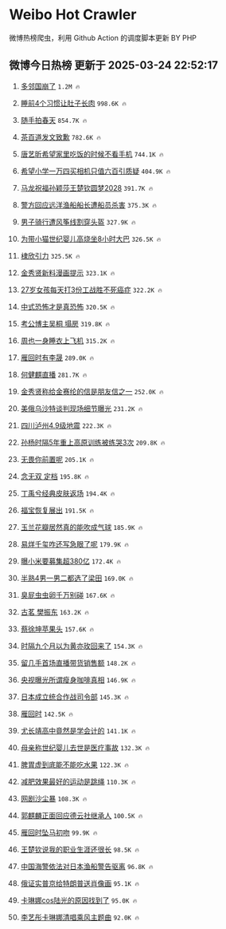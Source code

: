 # Weibo Hot Crawler 



微博热榜爬虫，利用 Github Action 的调度脚本更新 BY PHP 


## 微博今日热榜 更新于 2025-03-24 22:52:17 
1. [多邻国崩了](https://s.weibo.com/weibo?q=%E5%A4%9A%E9%82%BB%E5%9B%BD%E5%B4%A9%E4%BA%86&t=31&band_rank=1&Refer=top) `1.2M 🔥` 

1. [睡前4个习惯让肚子长肉](https://s.weibo.com/weibo?q=%23%E7%9D%A1%E5%89%8D4%E4%B8%AA%E4%B9%A0%E6%83%AF%E8%AE%A9%E8%82%9A%E5%AD%90%E9%95%BF%E8%82%89%23&t=31&band_rank=2&Refer=top) `998.6K 🔥` 

1. [随手拍春天](https://s.weibo.com/weibo?q=%23%E9%9A%8F%E6%89%8B%E6%8B%8D%E6%98%A5%E5%A4%A9%23&t=31&band_rank=3&Refer=top) `854.7K 🔥` 

1. [茶百道发文致歉](https://s.weibo.com/weibo?q=%23%E8%8C%B6%E7%99%BE%E9%81%93%E5%8F%91%E6%96%87%E8%87%B4%E6%AD%89%23&t=31&band_rank=4&Refer=top) `782.6K 🔥` 

1. [唐艺昕希望家里吃饭的时候不看手机](https://s.weibo.com/weibo?q=%E5%94%90%E8%89%BA%E6%98%95%E5%B8%8C%E6%9C%9B%E5%AE%B6%E9%87%8C%E5%90%83%E9%A5%AD%E7%9A%84%E6%97%B6%E5%80%99%E4%B8%8D%E7%9C%8B%E6%89%8B%E6%9C%BA&t=31&band_rank=5&Refer=top) `744.1K 🔥` 

1. [希望小学一万四买相机只值六百引质疑](https://s.weibo.com/weibo?q=%23%E5%B8%8C%E6%9C%9B%E5%B0%8F%E5%AD%A6%E4%B8%80%E4%B8%87%E5%9B%9B%E4%B9%B0%E7%9B%B8%E6%9C%BA%E5%8F%AA%E5%80%BC%E5%85%AD%E7%99%BE%E5%BC%95%E8%B4%A8%E7%96%91%23&t=31&band_rank=6&Refer=top) `404.9K 🔥` 

1. [马龙祝福孙颖莎王楚钦圆梦2028](https://s.weibo.com/weibo?q=%23%E9%A9%AC%E9%BE%99%E7%A5%9D%E7%A6%8F%E5%AD%99%E9%A2%96%E8%8E%8E%E7%8E%8B%E6%A5%9A%E9%92%A6%E5%9C%86%E6%A2%A62028%23&t=31&band_rank=7&Refer=top) `391.7K 🔥` 

1. [警方回应远洋渔船船长遭船员杀害](https://s.weibo.com/weibo?q=%23%E8%AD%A6%E6%96%B9%E5%9B%9E%E5%BA%94%E8%BF%9C%E6%B4%8B%E6%B8%94%E8%88%B9%E8%88%B9%E9%95%BF%E9%81%AD%E8%88%B9%E5%91%98%E6%9D%80%E5%AE%B3%23&t=31&band_rank=8&Refer=top) `375.3K 🔥` 

1. [男子骑行遭风筝线割穿头盔](https://s.weibo.com/weibo?q=%23%E7%94%B7%E5%AD%90%E9%AA%91%E8%A1%8C%E9%81%AD%E9%A3%8E%E7%AD%9D%E7%BA%BF%E5%89%B2%E7%A9%BF%E5%A4%B4%E7%9B%94%23&t=31&band_rank=9&Refer=top) `327.9K 🔥` 

1. [为带小猫世纪婴儿高烧坐8小时大巴](https://s.weibo.com/weibo?q=%23%E4%B8%BA%E5%B8%A6%E5%B0%8F%E7%8C%AB%E4%B8%96%E7%BA%AA%E5%A9%B4%E5%84%BF%E9%AB%98%E7%83%A7%E5%9D%908%E5%B0%8F%E6%97%B6%E5%A4%A7%E5%B7%B4%23&t=31&band_rank=10&Refer=top) `326.5K 🔥` 

1. [棣欣引力](https://s.weibo.com/weibo?q=%E6%A3%A3%E6%AC%A3%E5%BC%95%E5%8A%9B&t=31&band_rank=11&Refer=top) `325.5K 🔥` 

1. [金秀贤新料漫画提示](https://s.weibo.com/weibo?q=%23%E9%87%91%E7%A7%80%E8%B4%A4%E6%96%B0%E6%96%99%E6%BC%AB%E7%94%BB%E6%8F%90%E7%A4%BA%23&t=31&band_rank=12&Refer=top) `323.1K 🔥` 

1. [27岁女孩每天打3份工战胜不死癌症](https://s.weibo.com/weibo?q=%2327%E5%B2%81%E5%A5%B3%E5%AD%A9%E6%AF%8F%E5%A4%A9%E6%89%933%E4%BB%BD%E5%B7%A5%E6%88%98%E8%83%9C%E4%B8%8D%E6%AD%BB%E7%99%8C%E7%97%87%23&t=31&band_rank=13&Refer=top) `322.2K 🔥` 

1. [中式恐怖才是真恐怖](https://s.weibo.com/weibo?q=%E4%B8%AD%E5%BC%8F%E6%81%90%E6%80%96%E6%89%8D%E6%98%AF%E7%9C%9F%E6%81%90%E6%80%96&t=31&band_rank=14&Refer=top) `320.5K 🔥` 

1. [考公博主吴桐 塌房](https://s.weibo.com/weibo?q=%E8%80%83%E5%85%AC%E5%8D%9A%E4%B8%BB%E5%90%B4%E6%A1%90%20%E5%A1%8C%E6%88%BF&t=31&band_rank=15&Refer=top) `319.8K 🔥` 

1. [周也一身睡衣上飞机](https://s.weibo.com/weibo?q=%E5%91%A8%E4%B9%9F%E4%B8%80%E8%BA%AB%E7%9D%A1%E8%A1%A3%E4%B8%8A%E9%A3%9E%E6%9C%BA&t=31&band_rank=16&Refer=top) `315.2K 🔥` 

1. [雁回时有李晟](https://s.weibo.com/weibo?q=%23%E9%9B%81%E5%9B%9E%E6%97%B6%E6%9C%89%E6%9D%8E%E6%99%9F%23&t=31&band_rank=17&Refer=top) `289.0K 🔥` 

1. [何健麒直播](https://s.weibo.com/weibo?q=%E4%BD%95%E5%81%A5%E9%BA%92%E7%9B%B4%E6%92%AD&t=31&band_rank=18&Refer=top) `281.7K 🔥` 

1. [金秀贤称给金赛纶的信是朋友信之一](https://s.weibo.com/weibo?q=%23%E9%87%91%E7%A7%80%E8%B4%A4%E7%A7%B0%E7%BB%99%E9%87%91%E8%B5%9B%E7%BA%B6%E7%9A%84%E4%BF%A1%E6%98%AF%E6%9C%8B%E5%8F%8B%E4%BF%A1%E4%B9%8B%E4%B8%80%23&t=31&band_rank=19&Refer=top) `252.0K 🔥` 

1. [美俄乌沙特谈判现场细节曝光](https://s.weibo.com/weibo?q=%23%E7%BE%8E%E4%BF%84%E4%B9%8C%E6%B2%99%E7%89%B9%E8%B0%88%E5%88%A4%E7%8E%B0%E5%9C%BA%E7%BB%86%E8%8A%82%E6%9B%9D%E5%85%89%23&t=31&band_rank=20&Refer=top) `231.2K 🔥` 

1. [四川泸州4.9级地震](https://s.weibo.com/weibo?q=%23%E5%9B%9B%E5%B7%9D%E6%B3%B8%E5%B7%9E4.9%E7%BA%A7%E5%9C%B0%E9%9C%87%23&t=31&band_rank=21&Refer=top) `222.3K 🔥` 

1. [孙杨时隔5年重上高原训练被练哭3次](https://s.weibo.com/weibo?q=%23%E5%AD%99%E6%9D%A8%E6%97%B6%E9%9A%945%E5%B9%B4%E9%87%8D%E4%B8%8A%E9%AB%98%E5%8E%9F%E8%AE%AD%E7%BB%83%E8%A2%AB%E7%BB%83%E5%93%AD3%E6%AC%A1%23&t=31&band_rank=22&Refer=top) `209.8K 🔥` 

1. [无畏你前置呢](https://s.weibo.com/weibo?q=%E6%97%A0%E7%95%8F%E4%BD%A0%E5%89%8D%E7%BD%AE%E5%91%A2&t=31&band_rank=23&Refer=top) `205.1K 🔥` 

1. [念无双 定档](https://s.weibo.com/weibo?q=%E5%BF%B5%E6%97%A0%E5%8F%8C%20%E5%AE%9A%E6%A1%A3&t=31&band_rank=24&Refer=top) `195.8K 🔥` 

1. [丁禹兮经典皮肤返场](https://s.weibo.com/weibo?q=%23%E4%B8%81%E7%A6%B9%E5%85%AE%E7%BB%8F%E5%85%B8%E7%9A%AE%E8%82%A4%E8%BF%94%E5%9C%BA%23&t=31&band_rank=25&Refer=top) `194.4K 🔥` 

1. [福宝恢复展出](https://s.weibo.com/weibo?q=%23%E7%A6%8F%E5%AE%9D%E6%81%A2%E5%A4%8D%E5%B1%95%E5%87%BA%23&t=31&band_rank=26&Refer=top) `191.5K 🔥` 

1. [玉兰花瓣居然真的能吹成气球](https://s.weibo.com/weibo?q=%23%E7%8E%89%E5%85%B0%E8%8A%B1%E7%93%A3%E5%B1%85%E7%84%B6%E7%9C%9F%E7%9A%84%E8%83%BD%E5%90%B9%E6%88%90%E6%B0%94%E7%90%83%23&t=31&band_rank=27&Refer=top) `185.9K 🔥` 

1. [易烊千玺咋还写急眼了呢](https://s.weibo.com/weibo?q=%E6%98%93%E7%83%8A%E5%8D%83%E7%8E%BA%E5%92%8B%E8%BF%98%E5%86%99%E6%80%A5%E7%9C%BC%E4%BA%86%E5%91%A2&t=31&band_rank=28&Refer=top) `179.9K 🔥` 

1. [曝小米要募集超380亿](https://s.weibo.com/weibo?q=%23%E6%9B%9D%E5%B0%8F%E7%B1%B3%E8%A6%81%E5%8B%9F%E9%9B%86%E8%B6%85380%E4%BA%BF%23&t=31&band_rank=29&Refer=top) `172.4K 🔥` 

1. [半熟4男一男二都选了梁田](https://s.weibo.com/weibo?q=%E5%8D%8A%E7%86%9F4%E7%94%B7%E4%B8%80%E7%94%B7%E4%BA%8C%E9%83%BD%E9%80%89%E4%BA%86%E6%A2%81%E7%94%B0&t=31&band_rank=30&Refer=top) `169.0K 🔥` 

1. [臭屁虫虫卵千万别碰](https://s.weibo.com/weibo?q=%23%E8%87%AD%E5%B1%81%E8%99%AB%E8%99%AB%E5%8D%B5%E5%8D%83%E4%B8%87%E5%88%AB%E7%A2%B0%23&t=31&band_rank=31&Refer=top) `167.6K 🔥` 

1. [古茗 樊振东](https://s.weibo.com/weibo?q=%E5%8F%A4%E8%8C%97%20%E6%A8%8A%E6%8C%AF%E4%B8%9C&t=31&band_rank=32&Refer=top) `163.2K 🔥` 

1. [蔡徐坤苹果头](https://s.weibo.com/weibo?q=%E8%94%A1%E5%BE%90%E5%9D%A4%E8%8B%B9%E6%9E%9C%E5%A4%B4&t=31&band_rank=33&Refer=top) `157.6K 🔥` 

1. [时隔九个月以为黄亦玫回来了](https://s.weibo.com/weibo?q=%E6%97%B6%E9%9A%94%E4%B9%9D%E4%B8%AA%E6%9C%88%E4%BB%A5%E4%B8%BA%E9%BB%84%E4%BA%A6%E7%8E%AB%E5%9B%9E%E6%9D%A5%E4%BA%86&t=31&band_rank=34&Refer=top) `154.3K 🔥` 

1. [留几手首场直播带货销售额](https://s.weibo.com/weibo?q=%23%E7%95%99%E5%87%A0%E6%89%8B%E9%A6%96%E5%9C%BA%E7%9B%B4%E6%92%AD%E5%B8%A6%E8%B4%A7%E9%94%80%E5%94%AE%E9%A2%9D%23&t=31&band_rank=35&Refer=top) `148.2K 🔥` 

1. [央视曝光所谓瘦身咖啡真相](https://s.weibo.com/weibo?q=%23%E5%A4%AE%E8%A7%86%E6%9B%9D%E5%85%89%E6%89%80%E8%B0%93%E7%98%A6%E8%BA%AB%E5%92%96%E5%95%A1%E7%9C%9F%E7%9B%B8%23&t=31&band_rank=36&Refer=top) `146.9K 🔥` 

1. [日本成立统合作战司令部](https://s.weibo.com/weibo?q=%23%E6%97%A5%E6%9C%AC%E6%88%90%E7%AB%8B%E7%BB%9F%E5%90%88%E4%BD%9C%E6%88%98%E5%8F%B8%E4%BB%A4%E9%83%A8%23&t=31&band_rank=37&Refer=top) `145.3K 🔥` 

1. [雁回时](https://s.weibo.com/weibo?q=%E9%9B%81%E5%9B%9E%E6%97%B6&t=31&band_rank=38&Refer=top) `142.5K 🔥` 

1. [尤长靖高中竟然是学会计的](https://s.weibo.com/weibo?q=%E5%B0%A4%E9%95%BF%E9%9D%96%E9%AB%98%E4%B8%AD%E7%AB%9F%E7%84%B6%E6%98%AF%E5%AD%A6%E4%BC%9A%E8%AE%A1%E7%9A%84&t=31&band_rank=39&Refer=top) `141.1K 🔥` 

1. [母亲称世纪婴儿去世是医疗事故](https://s.weibo.com/weibo?q=%23%E6%AF%8D%E4%BA%B2%E7%A7%B0%E4%B8%96%E7%BA%AA%E5%A9%B4%E5%84%BF%E5%8E%BB%E4%B8%96%E6%98%AF%E5%8C%BB%E7%96%97%E4%BA%8B%E6%95%85%23&t=31&band_rank=40&Refer=top) `132.3K 🔥` 

1. [脾胃虚到底能不能吃水果](https://s.weibo.com/weibo?q=%23%E8%84%BE%E8%83%83%E8%99%9A%E5%88%B0%E5%BA%95%E8%83%BD%E4%B8%8D%E8%83%BD%E5%90%83%E6%B0%B4%E6%9E%9C%23&t=31&band_rank=41&Refer=top) `122.3K 🔥` 

1. [减肥效果最好的运动是跳绳](https://s.weibo.com/weibo?q=%23%E5%87%8F%E8%82%A5%E6%95%88%E6%9E%9C%E6%9C%80%E5%A5%BD%E7%9A%84%E8%BF%90%E5%8A%A8%E6%98%AF%E8%B7%B3%E7%BB%B3%23&t=31&band_rank=42&Refer=top) `110.3K 🔥` 

1. [网剧沙尘暴](https://s.weibo.com/weibo?q=%E7%BD%91%E5%89%A7%E6%B2%99%E5%B0%98%E6%9A%B4&t=31&band_rank=43&Refer=top) `108.3K 🔥` 

1. [郭麒麟正面回应德云社继承人](https://s.weibo.com/weibo?q=%E9%83%AD%E9%BA%92%E9%BA%9F%E6%AD%A3%E9%9D%A2%E5%9B%9E%E5%BA%94%E5%BE%B7%E4%BA%91%E7%A4%BE%E7%BB%A7%E6%89%BF%E4%BA%BA&t=31&band_rank=44&Refer=top) `100.5K 🔥` 

1. [雁回时坠马初吻](https://s.weibo.com/weibo?q=%E9%9B%81%E5%9B%9E%E6%97%B6%E5%9D%A0%E9%A9%AC%E5%88%9D%E5%90%BB&t=31&band_rank=45&Refer=top) `99.9K 🔥` 

1. [王楚钦说我的职业生涯还很长](https://s.weibo.com/weibo?q=%23%E7%8E%8B%E6%A5%9A%E9%92%A6%E8%AF%B4%E6%88%91%E7%9A%84%E8%81%8C%E4%B8%9A%E7%94%9F%E6%B6%AF%E8%BF%98%E5%BE%88%E9%95%BF%23&t=31&band_rank=46&Refer=top) `98.5K 🔥` 

1. [中国海警依法对日本渔船警告驱离](https://s.weibo.com/weibo?q=%23%E4%B8%AD%E5%9B%BD%E6%B5%B7%E8%AD%A6%E4%BE%9D%E6%B3%95%E5%AF%B9%E6%97%A5%E6%9C%AC%E6%B8%94%E8%88%B9%E8%AD%A6%E5%91%8A%E9%A9%B1%E7%A6%BB%23&t=31&band_rank=47&Refer=top) `96.8K 🔥` 

1. [俄证实普京给特朗普送肖像画](https://s.weibo.com/weibo?q=%23%E4%BF%84%E8%AF%81%E5%AE%9E%E6%99%AE%E4%BA%AC%E7%BB%99%E7%89%B9%E6%9C%97%E6%99%AE%E9%80%81%E8%82%96%E5%83%8F%E7%94%BB%23&t=31&band_rank=48&Refer=top) `95.1K 🔥` 

1. [卡琳娜cos陆光的原因找到了](https://s.weibo.com/weibo?q=%E5%8D%A1%E7%90%B3%E5%A8%9Ccos%E9%99%86%E5%85%89%E7%9A%84%E5%8E%9F%E5%9B%A0%E6%89%BE%E5%88%B0%E4%BA%86&t=31&band_rank=49&Refer=top) `95.0K 🔥` 

1. [李艺彤卡琳娜清唱乘风主题曲](https://s.weibo.com/weibo?q=%E6%9D%8E%E8%89%BA%E5%BD%A4%E5%8D%A1%E7%90%B3%E5%A8%9C%E6%B8%85%E5%94%B1%E4%B9%98%E9%A3%8E%E4%B8%BB%E9%A2%98%E6%9B%B2&t=31&band_rank=50&Refer=top) `92.0K 🔥` 


